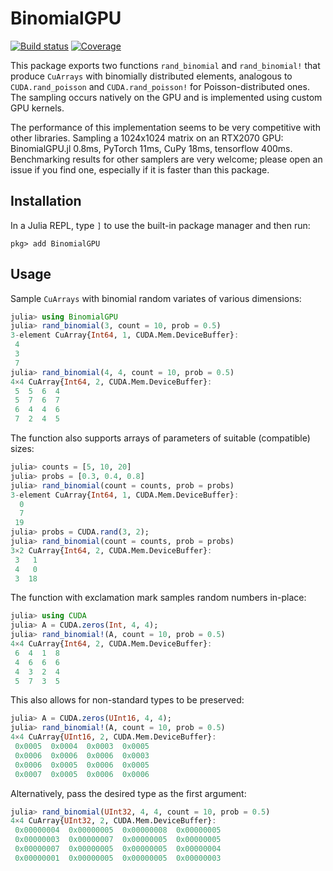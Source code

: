 # BinomialGPU

[![Build status](https://badge.buildkite.com/70a8c11259658ad6f836a4981791ed144bac80e65302291d0d.svg?branch=master)](https://buildkite.com/julialang/binomialgpu-dot-jl)
[![Coverage](https://codecov.io/gh/JuliaGPU/BinomialGPU.jl/branch/master/graph/badge.svg)](https://codecov.io/gh/JuliaGPU/BinomialGPU.jl)

This package exports two functions `rand_binomial` and `rand_binomial!` that produce `CuArrays` with binomially distributed elements, analogous to `CUDA.rand_poisson` and `CUDA.rand_poisson!` for Poisson-distributed ones.
The sampling occurs natively on the GPU and is implemented using custom GPU kernels.  

The performance of this implementation seems to be very competitive with other libraries.
Sampling a 1024x1024 matrix on an RTX2070 GPU: BinomialGPU.jl 0.8ms, PyTorch 11ms, CuPy 18ms, tensorflow 400ms. Benchmarking results for other samplers are very welcome; please open an issue if you find one, especially if it is faster than this package.


## Installation

In a Julia REPL, type `]` to use the built-in package manager and then run:

```
pkg> add BinomialGPU
```


## Usage

Sample `CuArrays` with binomial random variates of various dimensions:
```julia
julia> using BinomialGPU
julia> rand_binomial(3, count = 10, prob = 0.5)
3-element CuArray{Int64, 1, CUDA.Mem.DeviceBuffer}:
 4
 3
 7
julia> rand_binomial(4, 4, count = 10, prob = 0.5)
4×4 CuArray{Int64, 2, CUDA.Mem.DeviceBuffer}:
 5  5  6  4
 5  7  6  7
 6  4  4  6
 7  2  4  5
```
The function also supports arrays of parameters of suitable (compatible) sizes:
```julia
julia> counts = [5, 10, 20]
julia> probs = [0.3, 0.4, 0.8]
julia> rand_binomial(count = counts, prob = probs)
3-element CuArray{Int64, 1, CUDA.Mem.DeviceBuffer}:
  0
  7
 19
julia> probs = CUDA.rand(3, 2);
julia> rand_binomial(count = counts, prob = probs)
3×2 CuArray{Int64, 2, CUDA.Mem.DeviceBuffer}:
 3   1
 4   0
 3  18
```
The function with exclamation mark samples random numbers in-place:
```julia
julia> using CUDA
julia> A = CUDA.zeros(Int, 4, 4);
julia> rand_binomial!(A, count = 10, prob = 0.5)
4×4 CuArray{Int64, 2, CUDA.Mem.DeviceBuffer}:
 6  4  1  8
 4  6  6  6
 4  3  2  4
 5  7  3  5
```
This also allows for non-standard types to be preserved:
```julia
julia> A = CUDA.zeros(UInt16, 4, 4);
julia> rand_binomial!(A, count = 10, prob = 0.5)
4×4 CuArray{UInt16, 2, CUDA.Mem.DeviceBuffer}:
 0x0005  0x0004  0x0003  0x0005
 0x0006  0x0006  0x0006  0x0003
 0x0006  0x0005  0x0006  0x0005
 0x0007  0x0005  0x0006  0x0006
```
Alternatively, pass the desired type as the first argument:
```julia
julia> rand_binomial(UInt32, 4, 4, count = 10, prob = 0.5)
4×4 CuArray{UInt32, 2, CUDA.Mem.DeviceBuffer}:
 0x00000004  0x00000005  0x00000008  0x00000005
 0x00000003  0x00000007  0x00000005  0x00000005
 0x00000007  0x00000005  0x00000005  0x00000004
 0x00000001  0x00000005  0x00000005  0x00000003
```
